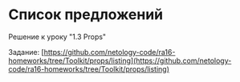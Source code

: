 # Список предложений

Решение к уроку "1.3 Props"

Задание: [https://github.com/netology-code/ra16-homeworks/tree/Toolkit/props/listing](https://github.com/netology-code/ra16-homeworks/tree/Toolkit/props/listing)

